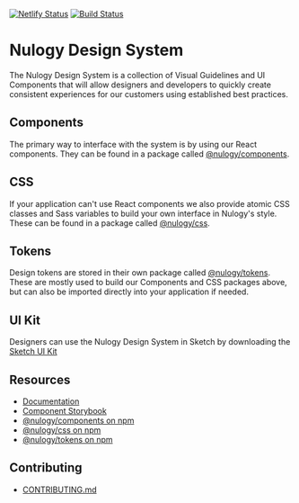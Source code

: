 [![Netlify Status](https://api.netlify.com/api/v1/badges/29a91f95-431b-4c72-ac07-f01f2f2d8b1b/deploy-status)](https://app.netlify.com/sites/nulogy-design-system/deploys)
[![Build Status](https://travis-ci.com/nulogy/design-system.svg?branch=master)](https://travis-ci.com/nulogy/design-system)

# Nulogy Design System

The Nulogy Design System is a collection of Visual Guidelines and UI Components that will allow designers and developers to quickly create consistent experiences for our customers using established best practices.

## Components

The primary way to interface with the system is by using our React components. They can be found in a package called [@nulogy/components](https://github.com/nulogy/design-system/tree/master/components).

## CSS

If your application can't use React components we also provide atomic CSS classes and Sass variables to build your own interface in Nulogy's style. These can be found in a package called [@nulogy/css](https://github.com/nulogy/design-system/tree/master/css).

## Tokens

Design tokens are stored in their own package called [@nulogy/tokens](https://github.com/nulogy/design-system/tree/master/tokens). These are mostly used to build our Components and CSS packages above, but can also be imported directly into your application if needed.

## UI Kit

Designers can use the Nulogy Design System in Sketch by downloading the [Sketch UI Kit](https://share.goabstract.com/73221fd2-6626-43c8-b95c-e4bec74741ab)

## Resources

- [Documentation](http://nulogy.design)
- [Component Storybook](http://storybook.nulogy.design)
- [@nulogy/components on npm](https://www.npmjs.com/package/@nulogy/components)
- [@nulogy/css on npm](https://www.npmjs.com/package/@nulogy/css)
- [@nulogy/tokens on npm](https://www.npmjs.com/package/@nulogy/tokens)

## Contributing

- [CONTRIBUTING.md](https://github.com/nulogy/design-system/blob/master/CONTRIBUTING.md)
